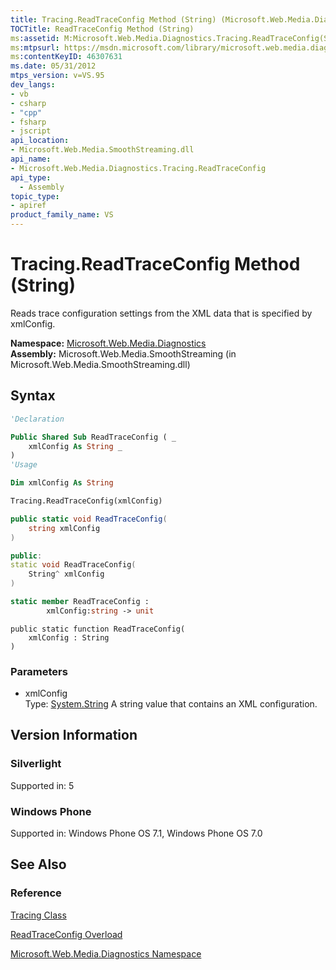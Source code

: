 ```yaml
---
title: Tracing.ReadTraceConfig Method (String) (Microsoft.Web.Media.Diagnostics)
TOCTitle: ReadTraceConfig Method (String)
ms:assetid: M:Microsoft.Web.Media.Diagnostics.Tracing.ReadTraceConfig(System.String)
ms:mtpsurl: https://msdn.microsoft.com/library/microsoft.web.media.diagnostics.tracing.readtraceconfig(v=VS.95)
ms:contentKeyID: 46307631
ms.date: 05/31/2012
mtps_version: v=VS.95
dev_langs:
- vb
- csharp
- "cpp"
- fsharp
- jscript
api_location:
- Microsoft.Web.Media.SmoothStreaming.dll
api_name:
- Microsoft.Web.Media.Diagnostics.Tracing.ReadTraceConfig
api_type:
  - Assembly
topic_type:
- apiref
product_family_name: VS
---
```


# Tracing.ReadTraceConfig Method (String)

Reads trace configuration settings from the XML data that is specified by xmlConfig.

**Namespace:**  [Microsoft.Web.Media.Diagnostics](microsoft-web-media-diagnostics-namespace_1.md)  
**Assembly:**  Microsoft.Web.Media.SmoothStreaming (in Microsoft.Web.Media.SmoothStreaming.dll)

## Syntax

```vb
'Declaration

Public Shared Sub ReadTraceConfig ( _
    xmlConfig As String _
)
'Usage

Dim xmlConfig As String

Tracing.ReadTraceConfig(xmlConfig)
```

```csharp
public static void ReadTraceConfig(
    string xmlConfig
)
```

```cpp
public:
static void ReadTraceConfig(
    String^ xmlConfig
)
```

``` fsharp
static member ReadTraceConfig : 
        xmlConfig:string -> unit 
```

```jscript
public static function ReadTraceConfig(
    xmlConfig : String
)
```

### Parameters

  - xmlConfig  
    Type: [System.String](https://msdn.microsoft.com/library/s1wwdcbf\(v=vs.95\))  
    A string value that contains an XML configuration.

## Version Information

### Silverlight

Supported in: 5  

### Windows Phone

Supported in: Windows Phone OS 7.1, Windows Phone OS 7.0  

## See Also

### Reference

[Tracing Class](tracing-class-microsoft-web-media-diagnostics_1.md)

[ReadTraceConfig Overload](tracing-readtraceconfig-method-microsoft-web-media-diagnostics_1.md)

[Microsoft.Web.Media.Diagnostics Namespace](microsoft-web-media-diagnostics-namespace_1.md)
